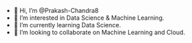 - 👋 Hi, I’m @Prakash-Chandra8
- 👀 I’m interested in Data Science & Machine Learning.
- 🌱 I’m currently learning Data Science.
- 💞️ I’m looking to collaborate on Machine Learning and Cloud.
 

<!---
Prakash-Chandra8/Prakash-Chandra8 is a ✨ special ✨ repository because its `README.md` (this file) appears on your GitHub profile.
You can click the Preview link to take a look at your changes.
--->
